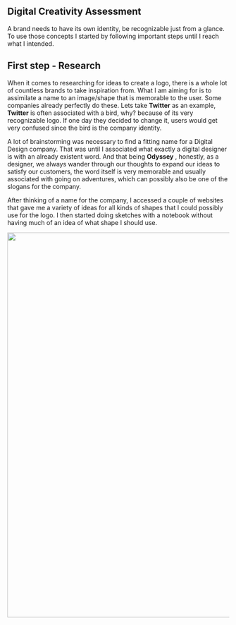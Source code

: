## Digital Creativity Assessment

A brand needs to have its own identity, be recognizable just from a glance. To use those concepts I started by following important steps until I reach what I intended.

## First step - Research

When it comes to researching for ideas to create a logo, there is a whole lot of countless brands to take inspiration from. What I am aiming for is to assimilate a name to an image/shape that is memorable to the user. Some companies already perfectly do these. Lets take **Twitter** as an example, **Twitter** is often associated with a bird, why? because of its very recognizable logo. If one day they decided to change it, users would get very confused since the bird is the company identity.

A lot of brainstorming was necessary to find a fitting name for a Digital Design company. That was until I associated what exactly a digital designer is with an already existent word. And that being __Odyssey__ , honestly, as a designer, we always wander through our thoughts to expand our ideas to satisfy our customers, the word itself is very memorable and usually associated with going on adventures, which can possibly also be one of the slogans for the company. 

After thinking of a name for the company, I accessed a couple of websites that gave me a variety of ideas for all kinds of shapes that I could possibly use for the logo.
I then started doing sketches with a notebook without having much of an idea of what shape I should use.

<p align="center">
  <img width="695" height="873" src="https://github.com/xspize/xspize/blob/main/pictures/logo%20sketches.jpeg?raw=true">
</p>


